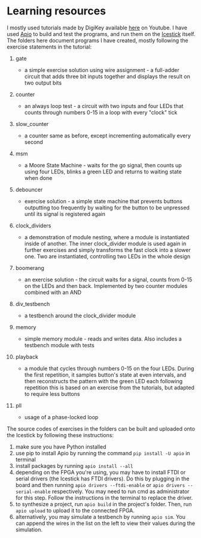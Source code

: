 # Learning resources

I mostly used tutorials made by DigiKey available [here](https://www.youtube.com/watch?v=lLg1AgA2Xoo&list=PLEBQazB0HUyT1WmMONxRZn9NmQ_9CIKhb) on Youtube.
I have used [Apio](https://github.com/FPGAwars/apio) to build and test the programs, and run them on the [Icestick](https://www.latticesemi.com/icestick) itself.
The folders here document programs I have created, mostly following the exercise statements in the tutorial:

1. gate
	- a simple exercise solution using wire assignment - a full-adder circuit that adds three bit inputs together and displays the result on two output bits
	
2. counter
	- an always loop test - a circuit with two inputs and four LEDs that counts through numbers 0-15 in a loop with every "clock" tick
	
3. slow_counter
	- a counter same as before, except incrementing automatically every second
	
4. msm
	- a Moore State Machine - waits for the go signal, then counts up using four LEDs, blinks a green LED and returns to waiting state when done
	
5. debouncer
	- exercise solution - a simple state machine that prevents buttons outputting too frequently by waiting for the button to be unpressed until its signal is registered again
	
6. clock_dividers
	- a demonstration of module nesting, where a module is instantiated inside of another. The inner clock_divider module is used again in further exercises and simply transforms the fast clock into a slower one. Two are instantiated, controlling two LEDs in the whole design
	
7. boomerang
	- an exercise solution - the circuit waits for a signal, counts from 0-15 on the LEDs and then back. Implemented by two counter modules combined with an AND

8. div_testbench
	- a testbench around the clock_divider module

9. memory
	- simple memory module - reads and writes data. Also includes a testbench module with tests

10. playback
	- a module that cycles through numbers 0-15 on the four LEDs. During the first repetition, it samples button's state at even intervals, and then reconstructs the pattern with the green LED each following repetition
	this is based on an exercise from the tutorials, but adapted to require less buttons
	
11. pll
	- usage of a phase-locked loop

The source codes of exercises in the folders can be built and uploaded onto the Icestick by following these instructions:
1. make sure you have Python installed
2. use pip to install Apio by running the command `pip install -U apio` in terminal
3. install packages by running `apio install --all`
4. depending on the FPGA you're using, you may have to install FTDI or serial drivers (the Icestick has FTDI drivers).
Do this by plugging in the board and then running `apio drivers --ftdi-enable` or `apio drivers --serial-enable` respectively.
You may need to run cmd as administrator for this step.
Follow the instructions in the terminal to replace the driver.
5. to synthesize a project, run `apio build` in the project's folder. Then, run `apio upload` to upload it to the connected FPGA.
6. alternatively, you may simulate a testbench by running `apio sim`. You can append the wires in the list on the left to view their values during the simulation.